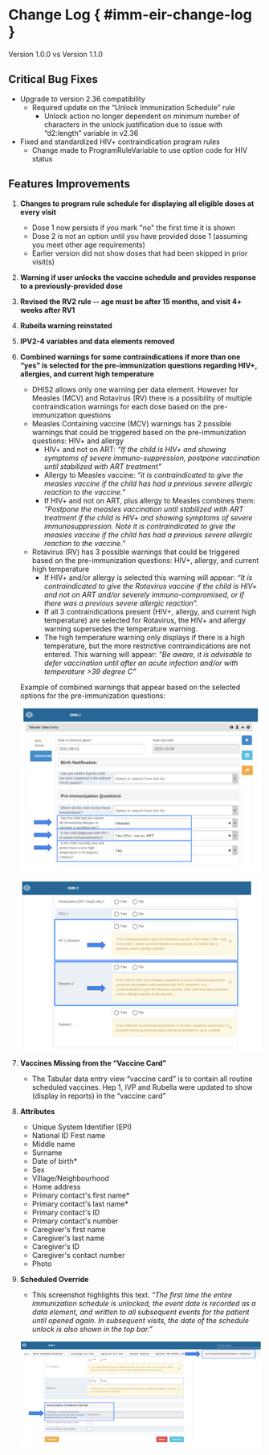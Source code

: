 # Change Log { #imm-eir-change-log }

Version 1.0.0 vs Version 1.1.0

## Critical Bug Fixes

- Upgrade to version 2.36 compatibility
  - Required update on the “Unlock Immunization Schedule” rule
    - Unlock action no longer dependent on minimum number of characters in the unlock justification due to issue with “d2:length” variable in v2.36
- Fixed and standardized HIV+ contraindication program rules 
  - Change made to ProgramRuleVariable to use option code for HIV status

## Features Improvements

1. **Changes to program rule schedule for displaying all eligible doses at every visit**

   - Dose 1 now persists if you mark "no" the first time it is shown
   - Dose 2 is not an option until you have provided dose 1 (assuming you meet other age requirements)
   - Earlier version did not show doses that had been skipped in prior visit(s)

2. **Warning if user unlocks the vaccine schedule and provides response to a previously-provided dose**

3. **Revised the RV2 rule -- age must be after 15 months, and visit 4+ weeks after RV1**

4. **Rubella warning reinstated**

5. **IPV2-4 variables and data elements removed**

6. **Combined warnings for some contraindications if more than one “yes” is selected for the pre-immunization questions regarding HIV+, allergies, and current high temperature**

    - DHIS2 allows only one warning per data element. However for Measles (MCV) and Rotavirus (RV) there is a possibility of multiple contraindication warnings for each dose based on the pre-immunization questions
    - Measles Containing vaccine (MCV) warnings has 2 possible warnings that could be triggered based on the pre-immunization questions: HIV+ and allergy
        - HIV+ and not on ART: *“If the child is HIV+ and showing symptoms of severe immuno-suppression, postpone vaccination until stabilized with ART treatment"*
        - Allergy to Measles vaccine: *“it is contraindicated to give the measles vaccine if the child has had a previous severe allergic reaction to the vaccine.”*
        - If HIV+ and not on ART, plus allergy to Measles combines them: *“Postpone the measles vaccination until stabilized with ART treatment if the child is HIV+ and showing symptoms of severe immunosuppression. Note it is contraindicated to give the measles vaccine if the child has had a previous severe allergic reaction to the vaccine.”*
    - Rotavirus (RV) has 3 possible warnings that could be triggered based on the pre-immunization questions: HIV+, allergy, and current high temperature
        - If HIV+ and/or allergy is selected this warning will appear: *“It is contraindicated to give the Rotavirus vaccine if the child is HIV+ and not on ART and/or severely immuno-compromised, or if there was a previous severe allergic reaction”.*
        - If all 3 contraindications present (HIV+, allergy, and current high temperature) are selected for Rotavirus, the HIV+ and allergy warning supersedes the temperature warning.
        - The high temperature warning only displays if there is a high temperature, but the more restrictive contraindications are not entered. This warning will appear: *"Be aware, it is advisable to defer vaccination until after an acute infection and/or with temperature >39 degree C”*

    Example of combined warnings that appear based on the selected options for the pre-immunization questions:

    ![Example 1](resources/images/eir_tracker_35.png)

    ![Example 2](resources/images/eir_tracker_36.png)

7. **Vaccines Missing from the “Vaccine Card”**

    - The Tabular data entry view “vaccine card” is to contain all routine scheduled vaccines. Hep 1, IVP and Rubella were updated to show (display in reports) in the “vaccine card”

8. **Attributes**

     - Unique System Identifier (EPI)
     - National ID First name
     - Middle name
     - Surname
     - Date of birth*
     - Sex
     - Village/Neighbourhood
     - Home address
     - Primary contact's first name*
     - Primary contact's last name*
     - Primary contact's ID
     - Primary contact's number
     - Caregiver's first name
     - Caregiver's last name
     - Caregiver's ID
     - Caregiver's contact number
     - Photo

9. **Scheduled Override**
    - This screenshot highlights this text. *“The first time the entire immunization schedule is unlocked, the event date is recorded as a data element, and written to all subsequent events for the patient until opened again. In subsequent visits, the date of the schedule unlock is also shown in the top bar.”*

    ![Example 3](resources/images/eir_tracker_37.png)
